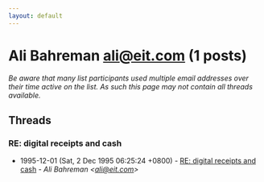 ```yaml
---
layout: default
---
```


# Ali Bahreman <ali@eit.com> (1 posts)

_Be aware that many list participants used multiple email addresses over their time active on the list. As such this page may not contain all threads available._

## Threads

### RE: digital receipts and cash
+ 1995-12-01 (Sat, 2 Dec 1995 06:25:24 +0800) - [RE: digital receipts and cash](/archive/1995/12/b05a53741631f554b81a0b9041cc9c4df0664de699d2fc44bd2f72a74bc4ca90) - _Ali Bahreman \<ali@eit.com\>_

